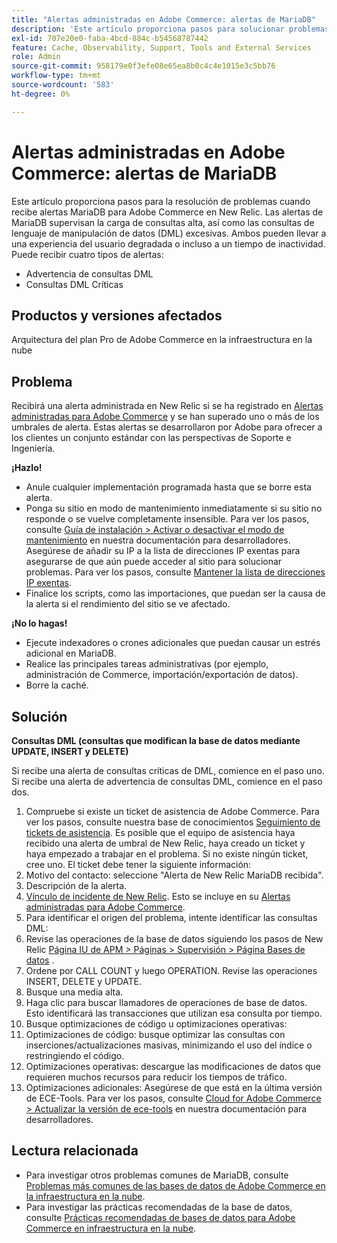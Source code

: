 ```yaml
---
title: "Alertas administradas en Adobe Commerce: alertas de MariaDB"
description: 'Este artículo proporciona pasos para solucionar problemas cuando recibe alertas MariaDB para Adobe Commerce en New Relic. Las alertas de MariaDB supervisan la carga de consultas alta, así como las consultas de lenguaje de manipulación de datos (DML) excesivas. Ambos pueden llevar a una experiencia del usuario degradada o incluso a un tiempo de inactividad. Puede recibir cuatro tipos de alertas:'
exl-id: 707e20e0-faba-4bcd-884c-b54568787442
feature: Cache, Observability, Support, Tools and External Services
role: Admin
source-git-commit: 958179e0f3efe08e65ea8b0c4c4e1015e3c5bb76
workflow-type: tm+mt
source-wordcount: '583'
ht-degree: 0%

---
```


# Alertas administradas en Adobe Commerce: alertas de MariaDB

Este artículo proporciona pasos para la resolución de problemas cuando recibe alertas MariaDB para Adobe Commerce en New Relic. Las alertas de MariaDB supervisan la carga de consultas alta, así como las consultas de lenguaje de manipulación de datos (DML) excesivas. Ambos pueden llevar a una experiencia del usuario degradada o incluso a un tiempo de inactividad. Puede recibir cuatro tipos de alertas:

* Advertencia de consultas DML
* Consultas DML Críticas

## **Productos y versiones afectados**

Arquitectura del plan Pro de Adobe Commerce en la infraestructura en la nube

## Problema

Recibirá una alerta administrada en New Relic si se ha registrado en [Alertas administradas para Adobe Commerce](/help/support-tools/managed-alerts-for-adobe-commerce/managed-alerts-for-magento-commerce.md) y se han superado uno o más de los umbrales de alerta. Estas alertas se desarrollaron por Adobe para ofrecer a los clientes un conjunto estándar con las perspectivas de Soporte e Ingeniería.

**¡Hazlo!**

* Anule cualquier implementación programada hasta que se borre esta alerta.
* Ponga su sitio en modo de mantenimiento inmediatamente si su sitio no responde o se vuelve completamente insensible. Para ver los pasos, consulte [Guía de instalación > Activar o desactivar el modo de mantenimiento](https://devdocs.magento.com/guides/v2.4/install-gde/install/cli/install-cli-subcommands-maint.html?itm_source=devdocs&amp;itm_medium=search_page&amp;itm_campaign=federated_search&amp;itm_term=mainten) en nuestra documentación para desarrolladores. Asegúrese de añadir su IP a la lista de direcciones IP exentas para asegurarse de que aún puede acceder al sitio para solucionar problemas. Para ver los pasos, consulte [Mantener la lista de direcciones IP exentas](https://devdocs.magento.com/guides/v2.4/install-gde/install/cli/install-cli-subcommands-maint.html?itm_source=devdocs&amp;itm_medium=search_page&amp;itm_campaign=federated_search&amp;itm_term=mainten#instgde-cli-maint-exempt).
* Finalice los scripts, como las importaciones, que puedan ser la causa de la alerta si el rendimiento del sitio se ve afectado.

**¡No lo hagas!**

* Ejecute indexadores o crones adicionales que puedan causar un estrés adicional en MariaDB.
* Realice las principales tareas administrativas (por ejemplo, administración de Commerce, importación/exportación de datos).
* Borre la caché.

## Solución

**Consultas DML (consultas que modifican la base de datos mediante UPDATE, INSERT y DELETE)**

Si recibe una alerta de consultas críticas de DML, comience en el paso uno. Si recibe una alerta de advertencia de consultas DML, comience en el paso dos.

1. Compruebe si existe un ticket de asistencia de Adobe Commerce. Para ver los pasos, consulte nuestra base de conocimientos [Seguimiento de tickets de asistencia](/help/help-center-guide/help-center/magento-help-center-user-guide.md#track-tickets). Es posible que el equipo de asistencia haya recibido una alerta de umbral de New Relic, haya creado un ticket y haya empezado a trabajar en el problema. Si no existe ningún ticket, cree uno. El ticket debe tener la siguiente información:
1. Motivo del contacto: seleccione &quot;Alerta de New Relic MariaDB recibida&quot;.
1. Descripción de la alerta.
1. [Vínculo de incidente de New Relic](https://docs.newrelic.com/docs/alerts-applied-intelligence/new-relic-alerts/alert-incidents/view-violation-event-details-incidents). Esto se incluye en su [Alertas administradas para Adobe Commerce](/help/support-tools/managed-alerts-for-adobe-commerce/managed-alerts-for-magento-commerce.md).
1. Para identificar el origen del problema, intente identificar las consultas DML:
1. Revise las operaciones de la base de datos siguiendo los pasos de New Relic [Página IU de APM > Páginas > Supervisión > Página Bases de datos](https://docs.newrelic.com/docs/apm/apm-ui-pages/monitoring/databases-page-view-operations-throughput-response-time) .
1. Ordene por CALL COUNT y luego OPERATION. Revise las operaciones INSERT, DELETE y UPDATE.
1. Busque una media alta.
1. Haga clic para buscar llamadores de operaciones de base de datos. Esto identificará las transacciones que utilizan esa consulta por tiempo.
1. Busque optimizaciones de código u optimizaciones operativas:
1. Optimizaciones de código: busque optimizar las consultas con inserciones/actualizaciones masivas, minimizando el uso del índice o restringiendo el código.
1. Optimizaciones operativas: descargue las modificaciones de datos que requieren muchos recursos para reducir los tiempos de tráfico.
1. Optimizaciones adicionales: Asegúrese de que está en la última versión de ECE-Tools. Para ver los pasos, consulte [Cloud for Adobe Commerce > Actualizar la versión de ece-tools](https://devdocs.magento.com/cloud/project/ece-tools-update.html) en nuestra documentación para desarrolladores.

## Lectura relacionada

* Para investigar otros problemas comunes de MariaDB, consulte [Problemas más comunes de las bases de datos de Adobe Commerce en la infraestructura en la nube](https://experienceleague.adobe.com/docs/commerce-operations/implementation-playbook/best-practices/maintenance/resolve-database-performance-issues.html).
* Para investigar las prácticas recomendadas de la base de datos, consulte [Prácticas recomendadas de bases de datos para Adobe Commerce en infraestructura en la nube](https://experienceleague.adobe.com/docs/commerce-operations/implementation-playbook/best-practices/planning/database-on-cloud.html).
